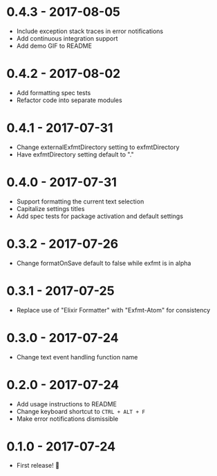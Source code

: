 # 0.4.3 - 2017-08-05

- Include exception stack traces in error notifications
- Add continuous integration support
- Add demo GIF to README

# 0.4.2 - 2017-08-02

- Add formatting spec tests
- Refactor code into separate modules

# 0.4.1 - 2017-07-31

- Change externalExfmtDirectory setting to exfmtDirectory
- Have exfmtDirectory setting default to "."

# 0.4.0 - 2017-07-31

- Support formatting the current text selection
- Capitalize settings titles
- Add spec tests for package activation and default settings

# 0.3.2 - 2017-07-26

- Change formatOnSave default to false while exfmt is in alpha

# 0.3.1 - 2017-07-25

- Replace use of "Elixir Formatter" with "Exfmt-Atom" for consistency

# 0.3.0 - 2017-07-24

- Change text event handling function name

# 0.2.0 - 2017-07-24

- Add usage instructions to README
- Change keyboard shortcut to `CTRL + ALT + F`
- Make error notifications dismissible

# 0.1.0 - 2017-07-24

- First release! 🎉
